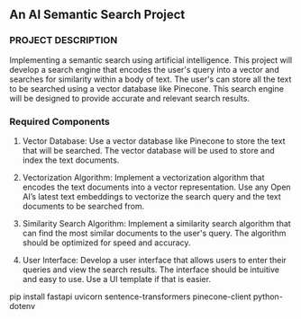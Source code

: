 ## An AI Semantic Search Project

### PROJECT DESCRIPTION
Implementing a semantic search using artificial intelligence. This project will 
develop a search engine that encodes the user's query into a vector and searches 
for similarity within a body of text. The user's can store all the text to be searched 
using a vector database like Pinecone. This search engine will be designed to provide 
accurate and relevant search results.

### Required Components
1. Vector Database: Use a vector database like Pinecone to store the text that 
will be searched. The vector database will be used to store and index the 
text documents.

2. Vectorization Algorithm: Implement a vectorization algorithm 
that encodes the text documents into a vector representation. 
Use any Open AI’s latest text embeddings to vectorize the search query and the text 
documents to be searched from.

3. Similarity Search Algorithm: Implement a similarity search algorithm that can 
find the most similar documents to the user's query. The algorithm should be 
optimized for speed and accuracy.

4. User Interface: Develop a user interface that allows users to enter their 
queries and view the search results. The interface should be intuitive and easy to use.
Use a UI template if that is easier.

pip install fastapi uvicorn sentence-transformers pinecone-client python-dotenv
